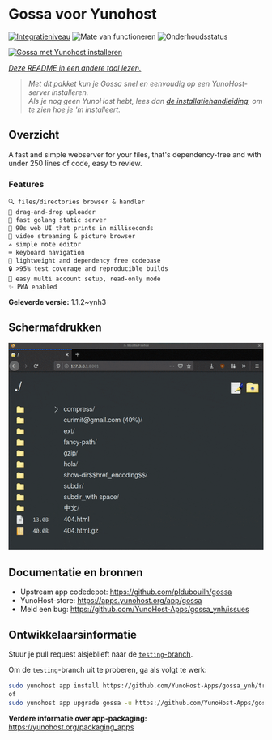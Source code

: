 <!--
NB: Deze README is automatisch gegenereerd door <https://github.com/YunoHost/apps/tree/master/tools/readme_generator>
Hij mag NIET handmatig aangepast worden.
-->

# Gossa voor Yunohost

[![Integratieniveau](https://apps.yunohost.org/badge/integration/gossa)](https://ci-apps.yunohost.org/ci/apps/gossa/)
![Mate van functioneren](https://apps.yunohost.org/badge/state/gossa)
![Onderhoudsstatus](https://apps.yunohost.org/badge/maintained/gossa)

[![Gossa met Yunohost installeren](https://install-app.yunohost.org/install-with-yunohost.svg)](https://install-app.yunohost.org/?app=gossa)

*[Deze README in een andere taal lezen.](./ALL_README.md)*

> *Met dit pakket kun je Gossa snel en eenvoudig op een YunoHost-server installeren.*  
> *Als je nog geen YunoHost hebt, lees dan [de installatiehandleiding](https://yunohost.org/install), om te zien hoe je 'm installeert.*

## Overzicht

A fast and simple webserver for your files, that's dependency-free and with under 250 lines of code, easy to review.

### Features

    🔍 files/directories browser & handler
    📩 drag-and-drop uploader
    🥂 fast golang static server
    💾 90s web UI that prints in milliseconds
    📸 video streaming & picture browser
    ✍️ simple note editor
    ⌨️ keyboard navigation
    🚀 lightweight and dependency free codebase
    🔒 >95% test coverage and reproducible builds
    💑 easy multi account setup, read-only mode
    ✨ PWA enabled


**Geleverde versie:** 1.1.2~ynh3

## Schermafdrukken

![Schermafdrukken van Gossa](./doc/screenshots/screenshot.png)

## Documentatie en bronnen

- Upstream app codedepot: <https://github.com/pldubouilh/gossa>
- YunoHost-store: <https://apps.yunohost.org/app/gossa>
- Meld een bug: <https://github.com/YunoHost-Apps/gossa_ynh/issues>

## Ontwikkelaarsinformatie

Stuur je pull request alsjeblieft naar de [`testing`-branch](https://github.com/YunoHost-Apps/gossa_ynh/tree/testing).

Om de `testing`-branch uit te proberen, ga als volgt te werk:

```bash
sudo yunohost app install https://github.com/YunoHost-Apps/gossa_ynh/tree/testing --debug
of
sudo yunohost app upgrade gossa -u https://github.com/YunoHost-Apps/gossa_ynh/tree/testing --debug
```

**Verdere informatie over app-packaging:** <https://yunohost.org/packaging_apps>
